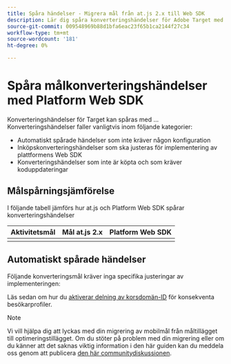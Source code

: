 ```yaml
---
title: Spåra händelser - Migrera mål från at.js 2.x till Web SDK
description: Lär dig spåra konverteringshändelser för Adobe Target med Experience Platform Web SDK.
source-git-commit: 009548969b88d1bfa6eac23f65b1ca2144f27c34
workflow-type: tm+mt
source-wordcount: '181'
ht-degree: 0%

---
```


# Spåra målkonverteringshändelser med Platform Web SDK

Konverteringshändelser för Target kan spåras med ... Konverteringshändelser faller vanligtvis inom följande kategorier:

* Automatiskt spårade händelser som inte kräver någon konfiguration
* Inköpskonverteringshändelser som ska justeras för implementering av plattformens Web SDK
* Konverteringshändelser som inte är köpta och som kräver koduppdateringar

## Målspårningsjämförelse

I följande tabell jämförs hur at.js och Platform Web SDK spårar konverteringshändelser

| Aktivitetsmål | Mål at.js 2.x | Platform Web SDK |
|---|---|---|
| | | |


## Automatiskt spårade händelser

Följande konverteringsmål kräver inga specifika justeringar av implementeringen:



Läs sedan om hur du [aktiverar delning av korsdomän-ID](cross-domain.md) för konsekventa besökarprofiler.

>[!NOTE]
>
>Vi vill hjälpa dig att lyckas med din migrering av mobilmål från måltillägget till optimeringstillägget. Om du stöter på problem med din migrering eller om du känner att det saknas viktig information i den här guiden kan du meddela oss genom att publicera [den här communitydiskussionen](https://experienceleaguecommunities.adobe.com/t5/adobe-experience-platform-data/tutorial-discussion-migrate-target-from-at-js-to-web-sdk/m-p/575587#M463).
